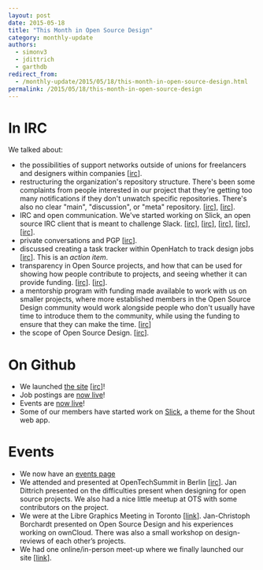 ```yaml
---
layout: post
date: 2015-05-18
title: "This Month in Open Source Design"
category: monthly-update
authors:
  - simonv3
  - jdittrich
  - garthdb
redirect_from: 
  - /monthly-update/2015/05/18/this-month-in-open-source-design.html
permalink: /2015/05/18/this-month-in-open-source-design
---
```


# In IRC

We talked about:

*  the possibilities of support networks outside of unions for freelancers and designers within companies [[irc](https://botbot.me/freenode/opensourcedesign/2015-03-31/?msg=35476059&page=1)].
*  restructuring the organization's repository structure. There's been some  complaints from people interested in our project that they're getting  too many notifications if they don't unwatch specific repositories. There's also no clear "main", "discussion", or "meta" repository.  [[irc](https://botbot.me/freenode/opensourcedesign/msg/35671041/)], [[irc](https://botbot.me/freenode/opensourcedesign/msg/36846008/)].
* IRC and open communication. We've started working on Slick, an open source IRC client that is meant to challenge Slack. [[irc](https://botbot.me/freenode/opensourcedesign/msg/36295623/)], [[irc](https://botbot.me/freenode/opensourcedesign/msg/36965248/)], [[irc](https://botbot.me/freenode/opensourcedesign/msg/37593318/)], [[irc](https://botbot.me/freenode/opensourcedesign/msg/37962924/)], [[irc](https://botbot.me/freenode/opensourcedesign/msg/38857846/)].
* private conversations and PGP [[irc](https://botbot.me/freenode/opensourcedesign/msg/37035720/)].
* discussed creating a task tracker within OpenHatch to track design jobs [[irc](https://botbot.me/freenode/opensourcedesign/msg/37600648/)]. This is an *action item*.
* transparency in Open Source projects, and how that can be used for showing how people contribute to projects, and seeing whether it can provide funding. [[irc](https://botbot.me/freenode/opensourcedesign/msg/37874818/)]. [[irc](https://botbot.me/freenode/opensourcedesign/msg/38791381/)].
* a mentorship program with funding made available to work with us on smaller projects, where more established members in the Open Source Design community would work alongside people who don't usually have time to introduce them to the community, while using the funding to ensure that they can make the time. [[irc](https://botbot.me/freenode/opensourcedesign/msg/38794543/)]
* the scope of Open Source Design. [[irc](https://botbot.me/freenode/opensourcedesign/msg/38943677/)].


# On Github

* We launched [the site](http://opensourcedesign.net/) [[irc](https://botbot.me/freenode/opensourcedesign/msg/37529727/)]!
* Job postings are [now live](http://opensourcedesign.net/jobs)!
* Events are [now live](http://opensourcedesign.net/events)!
* Some of our members have started work on [Slick](https://github.com/opensourcedesign/slick), a theme for the Shout web app.

# Events

* We now have an [events page](http://opensourcedesign.net/events/)
* We attended and presented at OpenTechSummit in Berlin [[irc](https://botbot.me/freenode/opensourcedesign/msg/37270321/)]. Jan Dittrich presented on the difficulties present when designing for open source projects. We also had a nice little meetup at OTS with some contributors on the project.
* We were at the Libre Graphics Meeting in Toronto [[link](http://libregraphicsmeeting.org/)].  Jan-Christoph Borchardt presented on Open Source Design and his experiences working on ownCloud. There was also a small workshop on design-reviews of each other’s projects.
* We had one online/in-person meet-up where we finally launched our site [[link](https://github.com/opensourcedesign/events/blob/gh-pages/2015-04-25-designs-and-hacks.md)].
